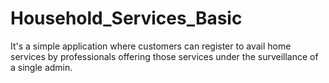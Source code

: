 # Household_Services_Basic
It's a simple application where customers can register to avail home services by professionals offering those services under the surveillance of a single admin.
